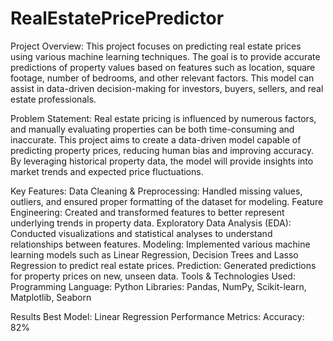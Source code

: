 # RealEstatePricePredictor
Project Overview:
This project focuses on predicting real estate prices using various machine learning techniques. The goal is to provide accurate predictions of property values based on features such as location, square footage, number of bedrooms, and other relevant factors. This model can assist in data-driven decision-making for investors, buyers, sellers, and real estate professionals.

Problem Statement:
Real estate pricing is influenced by numerous factors, and manually evaluating properties can be both time-consuming and inaccurate. This project aims to create a data-driven model capable of predicting property prices, reducing human bias and improving accuracy. By leveraging historical property data, the model will provide insights into market trends and expected price fluctuations.

Key Features:
Data Cleaning & Preprocessing: Handled missing values, outliers, and ensured proper formatting of the dataset for modeling. 
Feature Engineering: Created and transformed features to better represent underlying trends in property data. 
Exploratory Data Analysis (EDA): Conducted visualizations and statistical analyses to understand relationships between features.
Modeling: Implemented various machine learning models such as Linear Regression, Decision Trees and Lasso Regression to predict real estate prices.
Prediction: Generated predictions for property prices on new, unseen data. 
Tools & Technologies Used:
Programming Language: Python 
Libraries: Pandas, NumPy, Scikit-learn, Matplotlib, Seaborn

Results
Best Model: Linear Regression
Performance Metrics:
Accuracy: 82%
